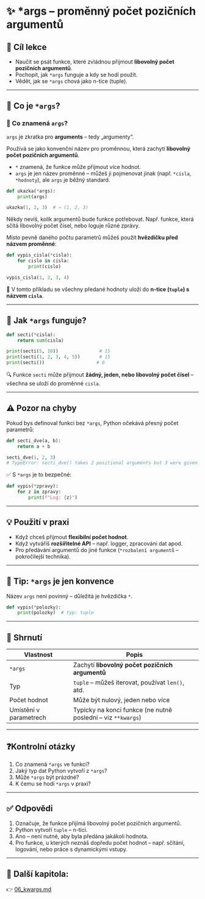 # ✨ *args – proměnný počet pozičních argumentů

## 🧠 Cíl lekce
- Naučit se psát funkce, které zvládnou přijmout **libovolný počet pozičních argumentů**.
- Pochopit, jak `*args` funguje a kdy se hodí použít.
- Vědět, jak se `*args` chová jako n-tice (tuple).

---

## 📘 Co je `*args`?
### 🧾 Co znamená `args`?

`args` je zkratka pro **arguments** – tedy „argumenty“.

Používá se jako konvenční název pro proměnnou, která zachytí **libovolný počet pozičních argumentů**.

- `*` znamená, že funkce může přijmout více hodnot.
- `args` je jen název proměnné – můžeš ji pojmenovat jinak (např. `*cisla`, `*hodnoty`), ale `args` je běžný standard.

```python
def ukazka(*args):
    print(args)

ukazka(1, 2, 3)  # → (1, 2, 3)
```



Někdy nevíš, kolik argumentů bude funkce potřebovat. Např. funkce, která sčítá libovolný počet čísel, nebo loguje různé zprávy.

Místo pevně daného počtu parametrů můžeš použít **hvězdičku před názvem proměnné**:

```python
def vypis_cisla(*cisla):
    for cislo in cisla:
        print(cislo)

vypis_cisla(1, 2, 3, 4)
```

📌 V tomto příkladu se všechny předané hodnoty uloží do **n-tice (`tuple`) s názvem `cisla`**.

---

## 🧪 Jak `*args` funguje?

```python
def secti(*cisla):
    return sum(cisla)

print(secti(5, 10))               # 15
print(secti(1, 2, 3, 4, 5))       # 15
print(secti())                   # 0
```

🔍 Funkce `secti` může přijmout **žádný, jeden, nebo libovolný počet čísel** – všechna se uloží do proměnné `cisla`.

---

## ⚠️ Pozor na chyby

Pokud bys definoval funkci bez `*args`, Python očekává přesný počet parametrů:

```python
def secti_dve(a, b):
    return a + b

secti_dve(1, 2, 3)
# TypeError: secti_dve() takes 2 positional arguments but 3 were given
```

✅ S `*args` je to bezpečné:

```python
def vypis(*zpravy):
    for z in zpravy:
        print(f"Log: {z}")
```

---

## 💡 Použití v praxi

- Když chceš přijmout **flexibilní počet hodnot**.
- Když vytváříš **rozšířitelné API** – např. logger, zpracování dat apod.
- Pro předávání argumentů do jiné funkce (`*rozbalení argumentů` – pokročilejší technika).

---

## 📌 Tip: `*args` je jen konvence

Název `args` není povinný – důležitá je hvězdička `*`.

```python
def vypis(*polozky):
    print(polozky)  # typ: tuple
```

---

## 🧠 Shrnutí

| Vlastnost                | Popis                                                  |
|--------------------------|---------------------------------------------------------|
| `*args`                  | Zachytí **libovolný počet pozičních argumentů**        |
| Typ                      | `tuple` – můžeš iterovat, používat `len()`, atd.       |
| Počet hodnot             | Může být nulový, jeden nebo více                       |
| Umístění v parametrech   | Typicky na konci funkce (ne nutně poslední – viz `**kwargs`) |

---

## ❓Kontrolní otázky

1. Co znamená `*args` ve funkci?
2. Jaký typ dat Python vytvoří z `*args`?
3. Může `*args` být prázdné?
4. K čemu se hodí `*args` v praxi?

---

## ✅ Odpovědi

1. Označuje, že funkce přijímá libovolný počet pozičních argumentů.
2. Python vytvoří `tuple` – n-tici.
3. Ano – není nutné, aby byla předána jakákoli hodnota.
4. Pro funkce, u kterých neznáš dopředu počet hodnot – např. sčítání, logování, nebo práce s dynamickými vstupy.

---

## 🚀 Další kapitola:

👉 [06_kwargs.md](06_kwargs.md)
